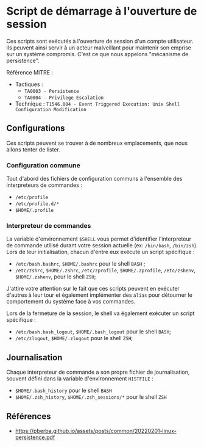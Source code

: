 # Script de démarrage à l'ouverture de session

Ces scripts sont exécutés à l'ouverture de session d'un compte utilisateur.
Ils peuvent ainsi servir à un acteur malveillant pour maintenir son emprise sur un système compromis. C'est ce que nous appelons "mécanisme de persistence".

Référence MITRE : 
- Tactiques : 
  - ```TA0003 - Persistence```
  - ```TA0004 - Privilege Escalation```
- Technique : ```T1546.004 - Event Triggered Execution: Unix Shell Configuration Modification```

## Configurations 

Ces scripts peuvent se trouver à de nombreux emplacements, que nous allons tenter de lister. 

### Configuration commune

Tout d'abord des fichiers de configuration communs à l'ensemble des interpreteurs de commandes : 
- ```/etc/profile```
- ```/etc/profile.d/*``` 
- ```$HOME/.profile```

### Interpreteur de commandes 

La variable d'environnement ```$SHELL``` vous permet d'identifier l'interpreteur de commande utilisé durant votre session actuelle (ex: ```/bin/bash```, ```/bin/zsh```).
Lors de leur initialisation, chacun d'entre eux exécute un script spécifique : 
- ```/etc/bash.bashrc```, ```$HOME/.bashrc``` pour le shell ```BASH``` ;
- ```/etc/zshrc```, ```$HOME/.zshrc```, ```/etc/zprofile```, ```$HOME/.zprofile```, ```/etc/zshenv```, ```$HOME/.zshenv```, pour le shell ```ZSH```;

J'attire votre attention sur le fait que ces scripts peuvent en exécuter d'autres à leur tour et également implémenter des ```alias``` pour détourner le comportement du système face à vos commandes.

Lors de la fermeture de la session, le shell va également exécuter un script spécifique :
- ```/etc/bash.bash_logout```, ```$HOME/.bash_logout``` pour le shell ```BASH```; 
- ```/etc/zlogout```, ```$HOME/.zlogout``` pour le shell ```ZSH```;


## Journalisation

Chaque interpreteur de commande a son propre fichier de journalisation, souvent défini dans la variable d'environnement ```HISTFILE``` : 
- ```$HOME/.bash_history``` pour le shell ```BASH```
- ```$HOME/.zsh_history```, ```$HOME/.zsh_sessions/*``` pour le shell ```ZSH```


## Références 

- https://pberba.github.io/assets/posts/common/20220201-linux-persistence.pdf